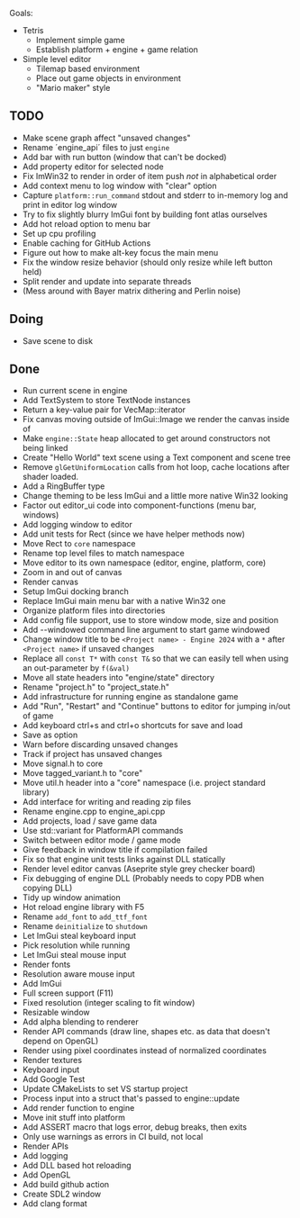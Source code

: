 Goals:
- Tetris
  - Implement simple game
  - Establish platform + engine + game relation
- Simple level editor
  - Tilemap based environment
  - Place out game objects in environment
  - "Mario maker" style

## TODO
- Make scene graph affect "unsaved changes"
- Rename ´engine_api´ files to just `engine`
- Add bar with run button (window that can't be docked)
- Add property editor for selected node
- Fix ImWin32 to render in order of item push _not_ in alphabetical order
- Add context menu to log window with "clear" option
- Capture `platform::run_command` stdout and stderr to in-memory log and print in editor log window
- Try to fix slightly blurry ImGui font by building font atlas ourselves
- Add hot reload option to menu bar
- Set up cpu profiling
- Enable caching for GitHub Actions
- Figure out how to make alt-key focus the main menu
- Fix the window resize behavior (should only resize while left button held)
- Split render and update into separate threads
- (Mess around with Bayer matrix dithering and Perlin noise)

## Doing
- Save scene to disk

## Done
- Run current scene in engine
- Add TextSystem to store TextNode instances
- Return a key-value pair for VecMap::iterator
- Fix canvas moving outside of ImGui::Image we render the canvas inside of
- Make `engine::State` heap allocated to get around constructors not being linked
- Create "Hello World" text scene using a Text component and scene tree
- Remove `glGetUniformLocation` calls from hot loop, cache locations after shader loaded.
- Add a RingBuffer type
- Change theming to be less ImGui and a little more native Win32 looking
- Factor out editor_ui code into component-functions (menu bar, windows)
- Add logging window to editor
- Add unit tests for Rect (since we have helper methods now)
- Move Rect to `core` namespace
- Rename top level files to match namespace
- Move editor to its own namespace (editor, engine, platform, core)
- Zoom in and out of canvas
- Render canvas
- Setup ImGui docking branch
- Replace ImGui main menu bar with a native Win32 one
- Organize platform files into directories
- Add config file support, use to store window mode, size and position
- Add --windowed command line argument to start game windowed
- Change window title to be `<Project name> - Engine 2024` with a `*` after `<Project name>` if unsaved changes
- Replace all `const T*` with `const T&` so that we can easily tell when using an out-parameter by `f(&val)`
- Move all state headers into "engine/state" directory
- Rename "project.h" to "project_state.h"
- Add infrastructure for running engine as standalone game
- Add "Run", "Restart" and "Continue" buttons to editor for jumping in/out of game
- Add keyboard ctrl+s and ctrl+o shortcuts for save and load
- Save as option
- Warn before discarding unsaved changes
- Track if project has unsaved changes
- Move signal.h to core
- Move tagged_variant.h to "core"
- Move util.h header into a "core" namespace (i.e. project standard library)
- Add interface for writing and reading zip files
- Rename engine.cpp to engine_api.cpp
- Add projects, load / save game data
- Use std::variant for PlatformAPI commands
- Switch between editor mode / game mode
- Give feedback in window title if compilation failed
- Fix so that engine unit tests links against DLL statically
- Render level editor canvas (Aseprite style grey checker board)
- Fix debugging of engine DLL (Probably needs to copy PDB when copying DLL)
- Tidy up window animation
- Hot reload engine library with F5
- Rename `add_font` to `add_ttf_font`
- Rename `deinitialize` to `shutdown`
- Let ImGui steal keyboard input
- Pick resolution while running
- Let ImGui steal mouse input
- Render fonts
- Resolution aware mouse input
- Add ImGui
- Full screen support (F11)
- Fixed resolution (integer scaling to fit window)
- Resizable window
- Add alpha blending to renderer
- Render API commands (draw line, shapes etc. as data that doesn't depend on OpenGL)
- Render using pixel coordinates instead of normalized coordinates
- Render textures
- Keyboard input
- Add Google Test
- Update CMakeLists to set VS startup project
- Process input into a struct that's passed to engine::update
- Add render function to engine
- Move init stuff into platform
- Add ASSERT macro that logs error, debug breaks, then exits
- Only use warnings as errors in CI build, not local
- Render APIs
- Add logging
- Add DLL based hot reloading
- Add OpenGL
- Add build github action
- Create SDL2 window
- Add clang format
